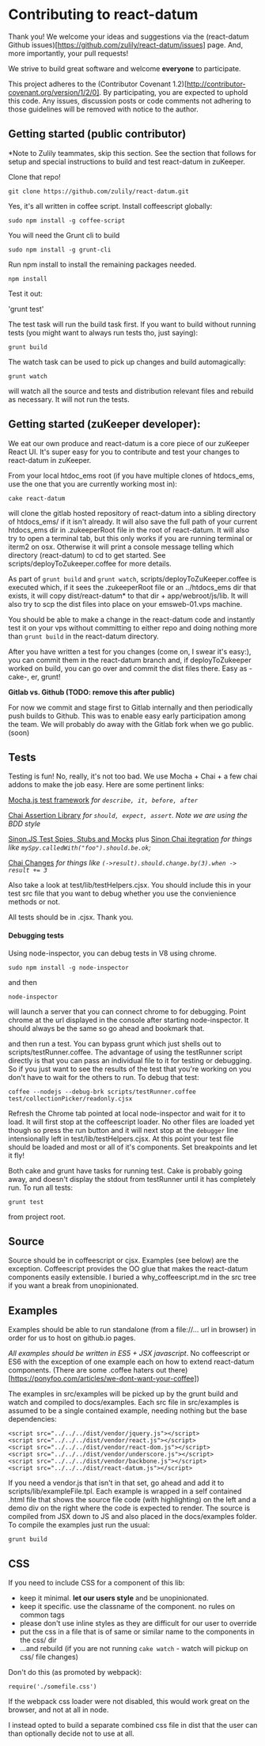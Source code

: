 
# Contributing to react-datum

Thank you!  We welcome your ideas and suggestions via the (react-datum Github issues)[https://github.com/zulily/react-datum/issues] page.  And, more importantly, your pull requests!

We strive to build great software and welcome **everyone** to participate.  

This project adheres to the (Contributor Covenant 1.2)[http://contributor-covenant.org/version/1/2/0]. By participating, you are expected to uphold this code. Any issues, discussion posts or code comments not adhering to those guidelines will be removed with notice to the author.

## Getting started (public contributor)
*Note to Zulily teammates, skip this section.  See the section that follows for setup and special instructions to build and test react-datum in zuKeeper.

Clone that repo!  

`git clone https://github.com/zulily/react-datum.git`

Yes, it's all written in coffee script.  Install coffeescript globally:

`sudo npm install -g coffee-script`

You will need the Grunt cli to build

`sudo npm install -g grunt-cli`

Run npm install to install the remaining packages needed.

`npm install`

Test it out:

'grunt test'

The test task will run the build task first.  If you want to build without running tests (you might want to always run tests tho, just saying):

`grunt build`

The watch task can be used to pick up changes and build automagically:

`grunt watch`

will watch all the source and tests and distribution relevant files and rebuild as necessary.  It will not run the tests.

## Getting started (zuKeeper developer):
We eat our own produce and react-datum is a core piece of our zuKeeper React UI.  It's super easy for you to contribute and test your changes to react-datum in zuKeeper. 

From your local htdoc_ems root (if you have multiple clones of htdocs_ems, use the one that you are currently working most in):

`cake react-datum` 

will clone the gitlab hosted repository of react-datum into a sibling directory of htdocs_ems/ if it isn't already. It will also save the full path of your current htdocs_ems dir in .zukeeperRoot file in the root of react-datum.  It will also try to open a terminal tab, but this only works if you are running terminal or iterm2 on osx.  Otherwise it will print a console message telling which directory (react-datum) to cd to get started.  See scripts/deployToZukeeper.coffee for more details. 

As part of `grunt build` and `grunt watch`, scripts/deployToZuKeeper.coffee is executed which, if it sees the .zukeeperRoot file or an ../htdocs_ems dir that exists, it will copy dist/react-datum* to that dir + app/webroot/js/lib.  It will also try to scp the dist files into place on your emsweb-01.vps machine.   

You should be able to make a change in the react-datum code and instantly test it on your vps without committing to either repo and doing nothing more than `grunt build` in the react-datum directory.

After you have written a test for you changes (come on, I swear it's easy:), you can commit them in the react-datum branch and, if deployToZukeeper worked on build, you can go over and commit the dist files there.  Easy as -cake-, er, grunt!

**Gitlab vs. Github  (TODO: remove this after public)**

For now we commit and stage first to Gitlab internally and then periodically push builds to Github.  This was to enable easy early participation among the team.  We will probably do away with the Gitlab fork when we go public.  (soon)
 



## Tests

Testing is fun!   No, really, it's not too bad.  We use Mocha + Chai + a few chai addons to make the job easy.   Here are some pertinent links: 

[Mocha.js test framework](http://visionmedia.github.io/mocha) 
 _for `describe, it, before, after`_

[Chai Assertion Library](http://chaijs.com) 
_for `should, expect, assert`. Note we are using the BDD style_ 

[Sinon.JS Test Spies, Stubs and Mocks](http://sinonjs.org/docs/) plus 
[Sinon Chai itegration](https://github.com/domenic/sinon-chai) 
 _for things like `mySpy.calledWith("foo").should.be.ok`;_ 
 
[Chai Changes](https://github.com/matthijsgroen/chai-changes) 
_for things like `(->result).should.change.by(3).when -> result += 3`_

Also take a look at test/lib/testHelpers.cjsx.  You should include this in your test src file that you want to debug whether you use the convienience methods or not.  

All tests should be in .cjsx.  Thank you.
  

#### Debugging tests

Using node-inspector, you can debug tests in V8 using chrome.  

`sudo npm install -g node-inspector`

and then

`node-inspector`

will launch a server that you can connect chrome to for debugging. Point chrome at the url displayed in the console after starting node-inspector.  It should always be the same so go ahead and bookmark that.

and then run a test.  You can bypass grunt which just shells out to scripts/testRunner.coffee.  The advantage of using the testRunner script directly is that you can pass an individual file to it for testing or debugging.  So if you just want to see the results of the test that you're working on you don't have to wait for the others to run.  To debug that test:

`coffee --nodejs --debug-brk scripts/testRunner.coffee test/collectionPicker/readonly.cjsx`   

Refresh the Chrome tab pointed at local node-inspector and wait for it to load.  It will first stop at the coffeescript loader. No other files are loaded yet though so press the run button and it will next stop at the `debugger` line intensionally left in test/lib/testHelpers.cjsx.  At this point your test file should be loaded and most or all of it's components.  Set breakpoints and let it fly!

Both cake and grunt have tasks for running test.  Cake is probably going away, and doesn't display the stdout from testRunner until it has completely run.   To run all tests: 

`grunt test`

from project root.


## Source

Source should be in coffeescript or cjsx.  Examples (see below) are the exception.  Coffeescript provides the OO glue that makes the react-datum components easily extensible.  I buried a why_coffeescript.md in the src tree if you want a break from unopinionated. 


## Examples

Examples should be able to run standalone (from a file://... url in browser) in order for us to host on github.io pages.  

*All examples should be written in ES5 + JSX javascript*.  No coffeescript or ES6 with the exception of one example each on how to extend react-datum components. (There are some .coffee haters out there)[https://ponyfoo.com/articles/we-dont-want-your-coffee])

The examples in src/examples will be picked up by the grunt build and watch and compiled to docs/examples.  Each src file in src/examples is assumed to be a single contained example, needing nothing but the base dependencies:
```
<script src="../../../dist/vendor/jquery.js"></script>
<script src="../../../dist/vendor/react.js"></script>
<script src="../../../dist/vendor/react-dom.js"></script>
<script src="../../../dist/vendor/underscore.js"></script>
<script src="../../../dist/vendor/backbone.js"></script>
<script src="../../../dist/react-datum.js"></script>
```
If you need a vendor.js that isn't in that set, go ahead and add it to scripts/lib/exampleFile.tpl.  Each example is wrapped in a self contained .html file that shows the source file code (with highlighting) on the left and a demo div on the right where the code is expected to render.  The source is compiled from JSX down to JS and also placed in the docs/examples folder.  To compile the examples just run the usual:

`grunt build`
 
 
## CSS

If you need to include CSS for a component of this lib:
  - keep it minimal.  **let our users style** and be unopinionated. 
  - keep it specific. use the classname of the component. no rules on common tags
  - please don't use inline styles as they are difficult for our user to override
  - put the css in a file that is of same or similar name to the components in the css/ dir
  - ...and rebuild (if you are not running `cake watch` - watch will pickup on css/ file changes)

Don't do this (as promoted by webpack):  
```
require('./somefile.css')
```
If the webpack css loader were not disabled, this would work great on the browser, and not at
all in node.   

I instead opted to build a separate combined css file in dist that the user can than optionally
decide not to use at all.    


